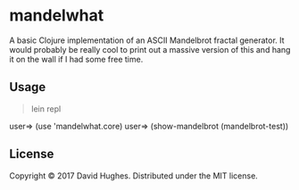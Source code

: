 # mandelwhat

A basic Clojure implementation of an ASCII Mandelbrot fractal generator.  It
would probably be really cool to print out a massive version of this and hang
it on the wall if I had some free time.

## Usage

> lein repl

user=> (use 'mandelwhat.core)
user=> (show-mandelbrot (mandelbrot-test))

## License

Copyright © 2017 David Hughes.  Distributed under the MIT license.
